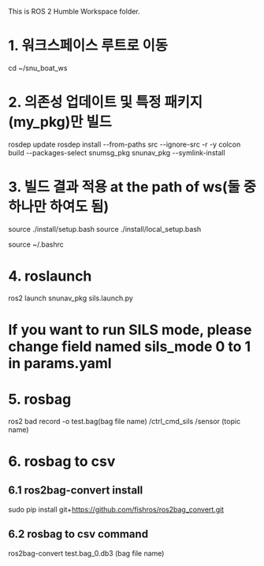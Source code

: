 This is ROS 2 Humble Workspace folder.

# 1. 워크스페이스 루트로 이동
cd ~/snu_boat_ws

# 2. 의존성 업데이트 및 특정 패키지(my_pkg)만 빌드
rosdep update
rosdep install --from-paths src --ignore-src -r -y
colcon build --packages-select snumsg_pkg snunav_pkg --symlink-install

# 3. 빌드 결과 적용 at the path of ws(둘 중 하나만 하여도 됨)
source ./install/setup.bash
source ./install/local_setup.bash

source ~/.bashrc

# 4. roslaunch
ros2 launch snunav_pkg sils.launch.py

# If you want to run SILS mode, please change field named sils_mode 0 to 1 in params.yaml

# 5. rosbag
ros2 bad record -o test.bag(bag file name) /ctrl_cmd_sils /sensor (topic name)

# 6. rosbag to csv
## 6.1 ros2bag-convert install
  sudo pip install git+https://github.com/fishros/ros2bag_convert.git
## 6.2 rosbag to csv command
ros2bag-convert test.bag_0.db3 (bag file name)
